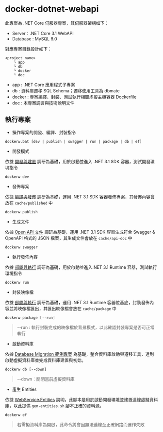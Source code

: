 # docker-dotnet-webapi

此專案為 .NET Core 伺服器專案，其伺服器架構如下：

+ Server：.NET Core 3.1 WebAPI
+ Database : MySQL 8.0

對應專案目錄設計如下：

```
<project name>
    └ app
    └ db
    └ docker
    └ doc
```

+ app : .NET Core 應用程式子專案
+ db : 資料庫遷移 SQL Schema；遷移使用工具為 dbmate
+ docker : 專案編譯、封裝、測試執行相關虛擬主機容器 Dockerfile
+ doc : 本專案調言與技術說明文件

## 執行專案

+ 操作專案的開發、編譯、封裝指令

```
dockerw.bat [dev | publish | swagger | run | package | db | ef]
```

+ 開發模式

依據 [開發與建置](./doc/dotnet-document.md#建置與開發) 調研為基礎，用於啟動並進入 .NET 3.1 SDK 容器，測試開發環境指令

```
dockerw dev
```

+ 發佈專案

依據 [編譯與發佈](./doc/dotnet-document.md#編譯與發佈) 調研為基礎，運用 .NET 3.1 SDK 容器發佈專案，其發佈內容會放在 ```cache/published``` 中

```
dockerw publish
```

+ 生成文件

依據 [Open API 文件](./doc/dotnet-document.md#Open-API-文件) 調研為基礎，運用 .NET 3.1 SDK 容器生成符合 Swagger & OpenAPI 格式的 JSON 檔案，其生成文件會放在 ```cache/api-doc``` 中

```
dockerw swagger
```

+ 執行發佈內容

依據 [部屬與執行](./doc/dotnet-document.md#Open-API-文件) 調研為基礎，用於啟動並進入.NET 3.1 Runtime 容器，測試執行環境指令

```
dockerw run
```

+ 封裝映像檔

依據 [部屬與執行](./doc/dotnet-document.md#Open-API-文件) 調研為基礎，運用 .NET 3.1 Runtime 容器位基底，封裝發佈內容並將映像檔匯出，其匯出映像檔會放在 ```cache/package``` 中

```
dockerw package [--run]
```
> --run : 執行封裝完成的映像檔於背景模式，以此確認封裝專案是否可正常執行

+ 啟動資料庫

依據 [Database Migration 範例專案](https://github.com/eastmoon/tutorial-database-dbmate) 為基礎，整合資料庫啟動與遷移工具，達到啟動虛擬資料庫並完成資料庫建置與初始。

```
dockerw db [--down]
```
> --down：關閉當前虛擬資料庫

+ 產生 Entities

依據 [WebService.Entities](./app/WebService.Entities/readme.md) 說明，此腳本是用於啟動開發環境並建置連線虛擬資料庫，以此提供 ```gen-entities.sh``` 腳本正確的資料源。

```
dockerw ef
```
> 若需擬資料庫為開啟，此命令將會因無法連線至正確網路而運作失敗
